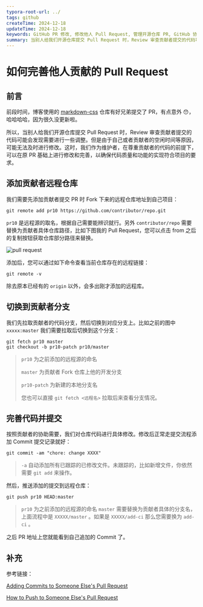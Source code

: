 ```yaml
---
typora-root-url: ../
tags: github
createTime: 2024-12-18
updateTime: 2024-12-18
keywords: GitHub PR 修改, 修改他人 Pull Request, 管理开源仓库 PR, GitHub 协作指南, PR 调整
summary: 当别人给我们开源仓库提交 Pull Request 时，Review 审查贡献者提交的代码可能会发现需要进行一些调整，结合贡献者情况我们可以追加 Commit 来协助完善。
---
```


# 如何完善他人贡献的 Pull Request

## 前言

前段时间，博客使用的 [markdown-css](https://github.com/anandzhang/markdown-css) 仓库有好兄弟提交了 PR，有点意外 😯，哈哈哈哈，因为很久没更新啦。

所以，当别人给我们开源仓库提交 Pull Request 时，Review 审查贡献者提交的代码可能会发现需要进行一些调整。但是由于自己或者贡献者的空闲时间等原因，可能无法及时进行修改。这时，我们作为维护者，在尊重贡献者的代码的前提下，可以在原 PR 基础上进行修改和完善，以确保代码质量和功能的实现符合项目的要求。

## 添加贡献者远程仓库

我们需要先添加贡献者提交 PR 时 Fork 下来的远程仓库地址到自己项目：

```
git remote add pr10 https://github.com/contributor/repo.git
```

`pr10` 是远程源的取名，根据自己需要能辨识就行。另外 `contributor/repo` 需要替换为贡献者具体仓库路径，比如下图我的 Pull Request，您可以点击 from 之后的复制按钮获取仓库部分路径来替换。

![pull request](/images/essay/6/pr.jpg)

添加后，您可以通过如下命令查看当前仓库存在的远程链接：

```
git remote -v
```

除去原本已经有的 `origin` 以外，会多出刚才添加的远程库。

## 切换到贡献者分支

我们先拉取贡献者的代码分支，然后切换到对应分支上。比如之前的图中 `xxxxx:master` 我们需要拉取后切换到这个分支：

```
git fetch pr10 master
git checkout -b pr10-patch pr10/master
```

>`pr10` 为之前添加的远程源的命名
>
>`master` 为贡献者 Fork 仓库上他的开发分支
>
>`pr10-patch` 为新建的本地分支名
>
>您也可以直接 `git fetch <远程名>` 拉取后来查看分支情况。

## 完善代码并提交

按照贡献者的协助需要，我们对仓库代码进行具体修改。修改后正常走提交流程添加 Commit 提交记录就好：

```
git commit -am "chore: change XXXX"
```

> `-a` 自动添加所有已跟踪的已修改文件。未跟踪的，比如新增文件，你依然需要 `git add` 来操作。

然后，推送添加的提交到远程仓库：

```
git push pr10 HEAD:master
```

> `pr10` 为之前添加的远程源的命名
> `master` 需要替换为贡献者具体的分支名，上面流程中是 `XXXXX/master` 。如果是 `XXXXX/add-ci` 那么您需要换为 `add-ci` 。

之后 PR 地址上您就能看到自己追加的 Commit 了。

## 补充

参考链接：

[Adding Commits to Someone Else's Pull Request](https://tighten.com/insights/adding-commits-to-a-pull-request/)

[How to Push to Someone Else's Pull Request](https://gist.github.com/wtbarnes/56b942641d314522094d312bbaf33a81)
